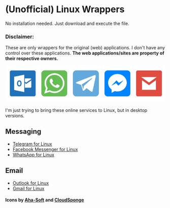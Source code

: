 # (Unofficial) Linux Wrappers
No installation needed. Just download and execute the file.

### Disclaimer:
These are only wrappers for the original (web) applications. I don't have any control over these applications. **The web applications/sites are property of their respective owners.**

![](/images/clients.png)


I'm just trying to bring these online services to Linux, but in desktop versions.

## Messaging
- [Telegram for Linux](https://cdn.rawgit.com/calirojas506/linux-desktop-wrappers/3989258f/telegram-linux-x64/telegram)
- [Facebook Messenger for Linux](https://cdn.rawgit.com/calirojas506/linux-desktop-wrappers/3989258f/facebook-messenger-linux-x64/facebook-messenger)
- [WhatsApp for Linux](https://cdn.rawgit.com/calirojas506/messaging-clients-wrappers/1104faf8/whats-app-linux-x64/whats-app)

## Email
- [Outlook for Linux](https://cdn.rawgit.com/calirojas506/linux-desktop-wrappers/3989258f/outlook-linux-x64/outlook)
- [Gmail for Linux](https://cdn.rawgit.com/calirojas506/linux-desktop-wrappers/3989258f/gmail-linux-x64/gmail)

#### Icons by [Aha-Soft](https://www.iconfinder.com/aha-soft) and [CloudSponge](https://www.iconfinder.com/CloudSponge)
